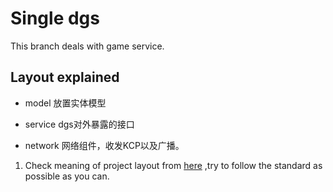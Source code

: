 # Single dgs

This branch deals with game service.
## Layout explained

- model
    放置实体模型
  
- service
    dgs对外暴露的接口
  
- network
    网络组件，收发KCP以及广播。



1. Check meaning of project layout from [here](https://github.com/golang-standards/project-layout) ,try to follow the standard as possible as you can.